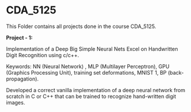 # CDA_5125

This Folder contains all projects done in the course CDA_5125.

**Project - 1:** 

Implementation of a Deep Big Simple Neural Nets Excel on Handwritten Digit Recognition using c/c++.

Keywords: NN (Neural Network) , MLP (Multilayer Perceptron), GPU (Graphics Processing Unit), training set deformations, MNIST 1, BP (back-propagation).

Developed a correct vanilla implementation of a deep neural network from scratch in C or C++ that can be trained to recognize hand-written digit images.


